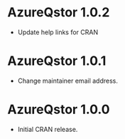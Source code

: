 # AzureQstor 1.0.2

- Update help links for CRAN

# AzureQstor 1.0.1

- Change maintainer email address.

# AzureQstor 1.0.0

- Initial CRAN release.
